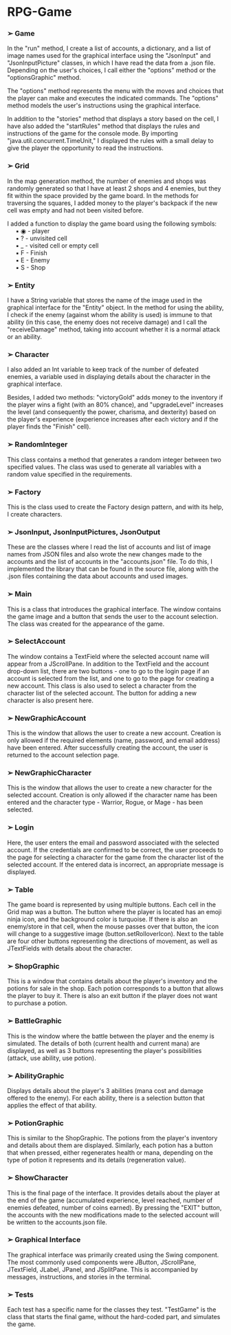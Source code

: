 # RPG-Game

### ➢ Game
In the "run" method, I create a list of accounts, a dictionary, and a list of image names used for the graphical interface using the "JsonInput" and "JsonInputPicture" classes, in which I have read the data from a .json file. Depending on the user's choices, I call either the "options" method or the "optionsGraphic" method.

The "options" method represents the menu with the moves and choices that the player can make and executes the indicated commands. The "options" method models the user's instructions using the graphical interface.

In addition to the "stories" method that displays a story based on the cell, I have also added the "startRules" method that displays the rules and instructions of the game for the console mode. By importing "java.util.concurrent.TimeUnit," I displayed the rules with a small delay to give the player the opportunity to read the instructions.

### ➢ Grid
In the map generation method, the number of enemies and shops was randomly generated so that I have at least 2 shops and 4 enemies, but they fit within the space provided by the game board. In the methods for traversing the squares, I added money to the player's backpack if the new cell was empty and had not been visited before.

I added a function to display the game board using the following symbols: <br>
&nbsp;&nbsp;&nbsp;&nbsp;&nbsp;▪ ◉ - player <br>
&nbsp;&nbsp;&nbsp;&nbsp;&nbsp;▪ ? - unvisited cell <br>
&nbsp;&nbsp;&nbsp;&nbsp;&nbsp;▪ _ - visited cell or empty cell <br>
&nbsp;&nbsp;&nbsp;&nbsp;&nbsp;▪ F - Finish <br>
&nbsp;&nbsp;&nbsp;&nbsp;&nbsp;▪ E - Enemy <br>
&nbsp;&nbsp;&nbsp;&nbsp;&nbsp;▪ S - Shop <br>

### ➢ Entity
I have a String variable that stores the name of the image used in the graphical interface for the "Entity" object. In the method for using the ability, I check if the enemy (against whom the ability is used) is immune to that ability (in this case, the enemy does not receive damage) and I call the "receiveDamage" method, taking into account whether it is a normal attack or an ability.

### ➢ Character
I also added an Int variable to keep track of the number of defeated enemies, a variable used in displaying details about the character in the graphical interface.

Besides, I added two methods: "victoryGold" adds money to the inventory if the player wins a fight (with an 80% chance), and "upgradeLevel" increases the level (and consequently the power, charisma, and dexterity) based on the player's experience (experience increases after each victory and if the player finds the "Finish" cell).

### ➢ RandomInteger
This class contains a method that generates a random integer between two specified values. The class was used to generate all variables with a random value specified in the requirements.

### ➢ Factory
This is the class used to create the Factory design pattern, and with its help, I create characters.

### ➢ JsonInput, JsonInputPictures, JsonOutput
These are the classes where I read the list of accounts and list of image names from JSON files and also wrote the new changes made to the accounts and the list of accounts in the "accounts.json" file. To do this, I implemented the library that can be found in the source file, along with the .json files containing the data about accounts and used images.

### ➢ Main
This is a class that introduces the graphical interface. The window contains the game image and a button that sends the user to the account selection. The class was created for the appearance of the game.

### ➢ SelectAccount
The window contains a TextField where the selected account name will appear from a JScrollPane. In addition to the TextField and the account drop-down list, there are two buttons - one to go to the login page if an account is selected from the list, and one to go to the page for creating a new account. This class is also used to select a character from the character list of the selected account. The button for adding a new character is also present here.

### ➢ NewGraphicAccount
This is the window that allows the user to create a new account. Creation is only allowed if the required elements (name, password, and email address) have been entered. After successfully creating the account, the user is returned to the account selection page.

### ➢ NewGraphicCharacter
This is the window that allows the user to create a new character for the selected account. Creation is only allowed if the character name has been entered and the character type - Warrior, Rogue, or Mage - has been selected.

### ➢ Login
Here, the user enters the email and password associated with the selected account. If the credentials are confirmed to be correct, the user proceeds to the page for selecting a character for the game from the character list of the selected account. If the entered data is incorrect, an appropriate message is displayed.

### ➢ Table
The game board is represented by using multiple buttons. Each cell in the Grid map was a button. The button where the player is located has an emoji ninja icon, and the background color is turquoise. If there is also an enemy/store in that cell, when the mouse passes over that button, the icon will change to a suggestive image (button.setRolloverIcon). Next to the table are four other buttons representing the directions of movement, as well as JTextFields with details about the character.

### ➢ ShopGraphic
This is a window that contains details about the player's inventory and the potions for sale in the shop. Each potion corresponds to a button that allows the player to buy it. There is also an exit button if the player does not want to purchase a potion.

### ➢ BattleGraphic
This is the window where the battle between the player and the enemy is simulated. The details of both (current health and current mana) are displayed, as well as 3 buttons representing the player's possibilities (attack, use ability, use potion).

### ➢ AbilityGraphic
Displays details about the player's 3 abilities (mana cost and damage offered to the enemy). For each ability, there is a selection button that applies the effect of that ability.

### ➢ PotionGraphic
This is similar to the ShopGraphic. The potions from the player's inventory and details about them are displayed. Similarly, each potion has a button that when pressed, either regenerates health or mana, depending on the type of potion it represents and its details (regeneration value).

### ➢ ShowCharacter
This is the final page of the interface. It provides details about the player at the end of the game (accumulated experience, level reached, number of enemies defeated, number of coins earned). By pressing the "EXIT" button, the accounts with the new modifications made to the selected account will be written to the accounts.json file.

### ➢ Graphical Interface
The graphical interface was primarily created using the Swing component. The most commonly used components were JButton, JScrollPane, JTextField, JLabel, JPanel, and JSplitPane. This is accompanied by messages, instructions, and stories in the terminal.

### ➢ Tests
Each test has a specific name for the classes they test. "TestGame" is the class that starts the final game, without the hard-coded part, and simulates the game.
